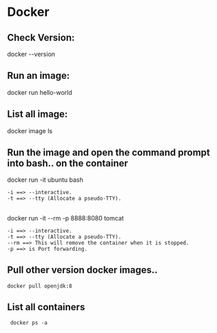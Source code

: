 # Docker

## Check Version:
  docker --version

## Run an image:
  docker run hello-world

## List all image:
  docker image ls

## Run the image and open the command prompt into bash.. on the container
  docker run -it ubuntu bash
    
    -i ==> --interactive.
    -t ==> --tty (Allocate a pseudo-TTY).

## 
  docker run -it --rm -p 8888:8080 tomcat
  
    -i ==> --interactive.
    -t ==> --tty (Allocate a pseudo-TTY).
    --rm ==> This will remove the container when it is stopped.
    -p ==> is Port forwarding.
    
## Pull other version docker images..
    docker pull openjdk:8
 
 ## List all containers
    
     docker ps -a

